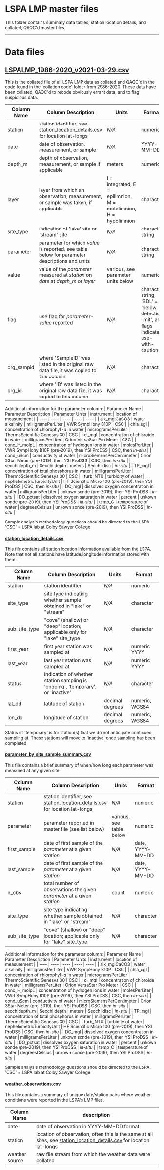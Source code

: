 # LSPA LMP master files

This folder contains summary data tables, station location details, and collated, QAQC'd master files. 

***

# Data files

## [LSPALMP_1986-2020_v2021-03-29.csv](https://github.com/Lake-Sunapee-Protective-Association/LMP/blob/main/master%20files/LSPALMP_1986-2020_v2021-03-29.csv)

This is the collated file of all LSPA LMP data as collated and QAQC'd in the code found in the 'collation code' folder from 2986-2020. These data have been collated, QAQC'd to recode obviously errant data, and to flag suspicious data.

| 	Column Name		|	Column Description															|	Units	|	Format 	|
| 	----			|	----																		|	----	|	----	|
|	station	|	station identifier, see [station_location_details.csv](https://github.com/Lake-Sunapee-Protective-Association/LMP/blob/main/master%20files/station_location_details.csv) for location lat-longs	|	*N/A*	|	numeric	|
|	date	|	date of observation, measurement, or sample	|	*N/A*	|	YYYY-MM-DD	|
|	depth_m	|	depth of observation, measurement, or sample if applicable	|	meters	|	numeric	|
|	layer	|	layer from which an observation, measurement, or sample was taken, if applicable	|	I = integrated, E = epilimnion, M = metalimnion, H = hypolimnion	|	character	|
|	site_type	|	indication of 'lake' site or 'stream' site	|	*N/A*	| character string	|
|	parameter	| 	parameter for which *value* is reported, see table below for parameter descriptions and units	|	*N/A*	|	character string	|
|	value	|	value of the *parameter* measured at *station* on *date* at *depth_m* or *layer*	|	various, see parameter units below	|	numeric	|
|	flag	|	use flag for *parameter*-*value* reported	|	*N/A*	|	character string, 'BDL' = 'below detection limit', all flags indicate use-with-caution	|	
|	org_sampid	|	where 'SampleID' was listed in the original raw data file, it was copied to this column	|	*N/A*	|	character	|	
|	org_id	|	where 'ID' was listed in the original raw data file, it was copied to this column	|	*N/A*	|	character	|


Additional information for the parameter column:
| 	Parameter Name	|	Parameter Description							|	Parameter Units	|	instrument	|	location of measurement	|
| 	----			|	----											|	----	| 	----	|	----	|
|	alk_mglCaCO3	|	water alkalinity								| 	milligramsPerLiter |	VWR SympHony B10P	|	CSC	|
|	chla_ugl		|	concentration of chlorophyll-*a* in water		|	microgramsPerLiter	|	ThermoScientific Genesys 30	|	CSC	|
|	cl_mgl			|	concentration of chloroide in water				|	milligramsPerLiter	|	Orion VersaStar Pro Meter	|	CSC	|
|	conc_H_molpL	|	concentration of hydrogen ions in water			|	molesPerLiter	|	VWR SympHony B10P (pre-2019), then YSI ProDSS	|	CSC, then *in-situ*	|
|	cond_uScm		|	conductivity of water							|	microSiemensPerCentimeter	|	Orion 3Star Meter (pre-2019), then YSI ProDSS	|	CSC, then *in-situ*	|
|	secchidepth_m	|	Secchi depth									| 	meters	|	Secchi disc	|	*in-situ*	|
|	TP_mgl			| 	concentration of total phosphorus in water		|	milligramsPerLiter	|	ThermoScientific Genesys 30	|	CSC	|
|	turb_NTU		|	turbidity of water								|	nephelometricTurbidityUnit	|	 HF Scientific Micro 100 (pre-2019), then YSI ProDSS	|	CSC, then *in-situ*	|
|	DO_mgl			|	dissolved oxygen concentration in water			| 	milligramsPerLiter	|	unkown sonde (pre-2019), then YSI ProDSS	|	*in-situ*	|
|	DO_pctsat		|	dissolved oxygen saturation in water			| 	percent	|	unkown sonde (pre-2019), then YSI ProDSS	|	*in-situ*	|
|	temp_C			|	temperature of water							|	degreesCelsius	|	unkown sonde (pre-2019), then YSI ProDSS	|	*in-situ*	|

Sample analysis methodology questions should be directed to the LSPA. 'CSC' = LSPA lab at Colby Sawyer College

#### [station_location_details.csv](https://github.com/Lake-Sunapee-Protective-Association/LMP/blob/main/master%20files/station_location_details.csv)

This file contains all station location information available from the LSPA. Note that not all stations have latitude/longitude information stored with them.

| 	Column Name		|	Column Description															|	Units	|	Format 	|
| 	----			|	----																		|	----	|	----	|
|	station			|	station identifier															| 	*N/A*	|	numeric	|
|	site_type		|	site type indicating whether sample obtained in "lake" or "stream"			|	*N/A*	|	character	|
|	sub_site_type	| 	"cove" (shallow) or "deep" location; applicable only for "lake" site_type	| 	*N/A*	|	character	|
|	first_year		|	first year station was sampled at											|	*N/A*	|	numeric YYYY	|
|	last_year		|	last year station was sampled at											|	*N/A*	|	numeric YYYY	|
|	status			|	indication of whether station sampling is 'ongoing', 'temporary', or 'inactive' |	*N/A*	|	character	|
|	lat_dd			|	latitude of station															| decimal degrees | numeric, WGS84 |
|	lon_dd			|	longitude of station														| decimal degrees |	numeric, WGS84 |	

Status of 'temporary' is for station(s) that we do not anticipate continued sampling at. These stations will move to 'inactive' once sampling has been completed. 


#### [parameter_by_site_sample_summary.csv](https://github.com/Lake-Sunapee-Protective-Association/LMP/blob/main/master%20files/parameter_by_site_sample_summary.csv)

This file contains a brief summary of when/how long each parameter was measured at any given site.

| 	Column Name		|	Column Description															|	Units	|	Format 	|
| 	----			|	----																		|	----	|	----	|
|	station			|	station identifier, see [station_location_details.csv](https://github.com/Lake-Sunapee-Protective-Association/LMP/blob/main/master%20files/station_location_details.csv) for location lat-longs	| 	*N/A*	|	numeric	|
|	parameter		|	parameter reported in master file (see list below)							| various, see table below	| numeric	|
|	first_sample	| 	date of first sample of the *parameter* at a given *station*				|	*N/A*	|	date, YYYY-MM-DD |
|	last_sample		|	date of first sample of the *parameter* at a given *station*				|	*N/A*	|	date, YYYY-MM-DD |
|	n_obs			| 	total number of observations the given *parameter* at a given *station*		|	count	|	numeric	|
|	site_type		|	site type indicating whether sample obtained in "lake" or "stream"			|	*N/A*	|	character	|
|	sub_site_type	| 	"cove" (shallow) or "deep" location; applicable only for "lake" site_type	| 	*N/A*	|	character	|


Additional information for the parameter column:
| 	Parameter Name	|	Parameter Description							|	Parameter Units	|	instrument	|	location of measurement	|
| 	----			|	----											|	----	| 	----	|	----	|
|	alk_mglCaCO3	|	water alkalinity								| 	milligramsPerLiter |	VWR SympHony B10P	|	CSC	|
|	chla_ugl		|	concentration of chlorophyll-*a* in water		|	microgramsPerLiter	|	ThermoScientific Genesys 30	|	CSC	|
|	cl_mgl			|	concentration of chloroide in water				|	milligramsPerLiter	|	Orion VersaStar Pro Meter	|	CSC	|
|	conc_H_molpL	|	concentration of hydrogen ions in water			|	molesPerLiter	|	VWR SympHony B10P (pre-2019), then YSI ProDSS	|	CSC, then *in-situ*	|
|	cond_uScm		|	conductivity of water							|	microSiemensPerCentimeter	|	Orion 3Star Meter (pre-2019), then YSI ProDSS	|	CSC, then *in-situ*	|
|	secchidepth_m	|	Secchi depth									| 	meters	|	Secchi disc	|	*in-situ*	|
|	TP_mgl			| 	concentration of total phosphorus in water		|	milligramsPerLiter	|	ThermoScientific Genesys 30	|	CSC	|
|	turb_NTU		|	turbidity of water								|	nephelometricTurbidityUnit	|	 HF Scientific Micro 100 (pre-2019), then YSI ProDSS	|	CSC, then *in-situ*	|
|	DO_mgl			|	dissolved oxygen concentration in water			| 	milligramsPerLiter	|	unkown sonde (pre-2019), then YSI ProDSS	|	*in-situ*	|
|	DO_pctsat		|	dissolved oxygen saturation in water			| 	percent	|	unkown sonde (pre-2019), then YSI ProDSS	|	*in-situ*	|
|	temp_C			|	temperature of water							|	degreesCelsius	|	unkown sonde (pre-2019), then YSI ProDSS	|	*in-situ*	|

Sample analysis methodology questions should be directed to the LSPA. 'CSC' = LSPA lab at Colby Sawyer College


#### [weather_observations.csv](https://github.com/Lake-Sunapee-Protective-Association/LMP/blob/main/master%20files/weather_observations.csv)

This file contains a summary of unique date/station pairs where weather conditions were reported in the LSPA's LMP files. 

|	Column Name	|	description	|
|	----	|	----	|
|	date	|	date of observation in YYYY-MM-DD format	|
|	station	|	location of observation, often this is the same at all sites, see [station_location_details.csv](https://github.com/Lake-Sunapee-Protective-Association/LMP/blob/main/master%20files/station_location_details.csv) for location lat-longs	|
|	weather	source	|	raw file stream from which the weather data were collated	|
